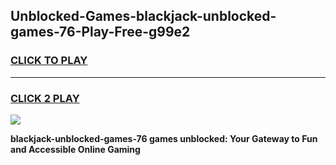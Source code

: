
## Unblocked-Games-blackjack-unblocked-games-76-Play-Free-g99e2
<h3>
<a href="https://premium76.site?title=blackjack-unblocked-games-76&ref=18A1">CLICK TO PLAY</a></h3>
<hr>

<h3>
<a href="https://premium76.site?title=blackjack-unblocked-games-76&ref=18A1">CLICK 2 PLAY</a>
  
</h3>

<a href="https://premium76.site?title=blackjack-unblocked-games-76&ref=18A1"><img src="https://clearcache.store/games.png"></a>


**blackjack-unblocked-games-76 games unblocked: Your Gateway to Fun and Accessible Online Gaming**
